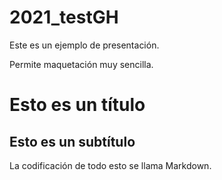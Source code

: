 # 2021_testGH

Este es un ejemplo de presentación.

Permite maquetación muy sencilla.

# Esto es un título

## Esto es un subtítulo

La codificación de todo esto se llama Markdown.